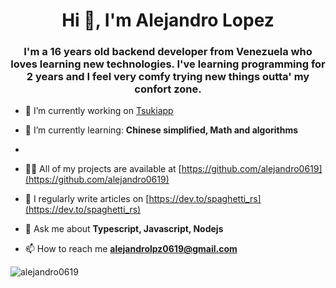 <h1 align="center">Hi 👋, I'm Alejandro Lopez</h1>
<h3 align="center">I'm a 16 years old backend developer from Venezuela who loves learning new technologies.
  I've learning programming for 2 years and I feel very comfy trying new things outta' my confort zone. 
</h3>

- 🔭 I’m currently working on [Tsukiapp](https://github.com/orgs/Tsukiapp/)

- 🌱 I’m currently learning: **Chinese simplified, Math and algorithms**
- 
- 👨‍💻 All of my projects are available at [https://github.com/alejandro0619](https://github.com/alejandro0619)

- 📝 I regularly write articles on [https://dev.to/spaghetti_rs](https://dev.to/spaghetti_rs)

- 💬 Ask me about **Typescript, Javascript, Nodejs**

- 📫 How to reach me **alejandrolpz0619@gmail.com**

<p><img align="center" src="https://github-readme-stats.vercel.app/api/top-langs?username=alejandro0619&show_icons=true&locale=en&layout=compact" alt="alejandro0619" /></p>


